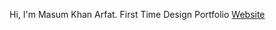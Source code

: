 Hi, I'm Masum Khan Arfat. First Time Design Portfolio <a href="https://masumkhanarfataru.github.io/Portfolio/">Website</a>
